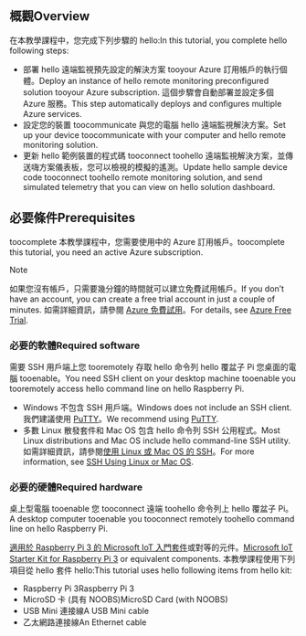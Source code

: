 ## <a name="overview"></a><span data-ttu-id="58fe3-101">概觀</span><span class="sxs-lookup"><span data-stu-id="58fe3-101">Overview</span></span>

<span data-ttu-id="58fe3-102">在本教學課程中，您完成下列步驟的 hello:</span><span class="sxs-lookup"><span data-stu-id="58fe3-102">In this tutorial, you complete hello following steps:</span></span>

- <span data-ttu-id="58fe3-103">部署 hello 遠端監視預先設定的解決方案 tooyour Azure 訂用帳戶的執行個體。</span><span class="sxs-lookup"><span data-stu-id="58fe3-103">Deploy an instance of hello remote monitoring preconfigured solution tooyour Azure subscription.</span></span> <span data-ttu-id="58fe3-104">這個步驟會自動部署並設定多個 Azure 服務。</span><span class="sxs-lookup"><span data-stu-id="58fe3-104">This step automatically deploys and configures multiple Azure services.</span></span>
- <span data-ttu-id="58fe3-105">設定您的裝置 toocommunicate 與您的電腦 hello 遠端監視解決方案。</span><span class="sxs-lookup"><span data-stu-id="58fe3-105">Set up your device toocommunicate with your computer and hello remote monitoring solution.</span></span>
- <span data-ttu-id="58fe3-106">更新 hello 範例裝置的程式碼 tooconnect toohello 遠端監視解決方案，並傳送嗨方案儀表板，您可以檢視的模擬的遙測。</span><span class="sxs-lookup"><span data-stu-id="58fe3-106">Update hello sample device code tooconnect toohello remote monitoring solution, and send simulated telemetry that you can view on hello solution dashboard.</span></span>

## <a name="prerequisites"></a><span data-ttu-id="58fe3-107">必要條件</span><span class="sxs-lookup"><span data-stu-id="58fe3-107">Prerequisites</span></span>

<span data-ttu-id="58fe3-108">toocomplete 本教學課程中，您需要使用中的 Azure 訂用帳戶。</span><span class="sxs-lookup"><span data-stu-id="58fe3-108">toocomplete this tutorial, you need an active Azure subscription.</span></span>

> [!NOTE]
> <span data-ttu-id="58fe3-109">如果您沒有帳戶，只需要幾分鐘的時間就可以建立免費試用帳戶。</span><span class="sxs-lookup"><span data-stu-id="58fe3-109">If you don’t have an account, you can create a free trial account in just a couple of minutes.</span></span> <span data-ttu-id="58fe3-110">如需詳細資訊，請參閱 [Azure 免費試用][lnk-free-trial]。</span><span class="sxs-lookup"><span data-stu-id="58fe3-110">For details, see [Azure Free Trial][lnk-free-trial].</span></span>

### <a name="required-software"></a><span data-ttu-id="58fe3-111">必要的軟體</span><span class="sxs-lookup"><span data-stu-id="58fe3-111">Required software</span></span>

<span data-ttu-id="58fe3-112">需要 SSH 用戶端上您 tooremotely 存取 hello 命令列 hello 覆盆子 Pi 您桌面的電腦 tooenable。</span><span class="sxs-lookup"><span data-stu-id="58fe3-112">You need SSH client on your desktop machine tooenable you tooremotely access hello command line on hello Raspberry Pi.</span></span>

- <span data-ttu-id="58fe3-113">Windows 不包含 SSH 用戶端。</span><span class="sxs-lookup"><span data-stu-id="58fe3-113">Windows does not include an SSH client.</span></span> <span data-ttu-id="58fe3-114">我們建議使用 [PuTTY](http://www.putty.org/)。</span><span class="sxs-lookup"><span data-stu-id="58fe3-114">We recommend using [PuTTY](http://www.putty.org/).</span></span>
- <span data-ttu-id="58fe3-115">多數 Linux 散發套件和 Mac OS 包含 hello 命令列 SSH 公用程式。</span><span class="sxs-lookup"><span data-stu-id="58fe3-115">Most Linux distributions and Mac OS include hello command-line SSH utility.</span></span> <span data-ttu-id="58fe3-116">如需詳細資訊，請參閱[使用 Linux 或 Mac OS 的 SSH](https://www.raspberrypi.org/documentation/remote-access/ssh/unix.md)。</span><span class="sxs-lookup"><span data-stu-id="58fe3-116">For more information, see [SSH Using Linux or Mac OS](https://www.raspberrypi.org/documentation/remote-access/ssh/unix.md).</span></span>

### <a name="required-hardware"></a><span data-ttu-id="58fe3-117">必要的硬體</span><span class="sxs-lookup"><span data-stu-id="58fe3-117">Required hardware</span></span>

<span data-ttu-id="58fe3-118">桌上型電腦 tooenable 您 tooconnect 遠端 toohello 命令列上 hello 覆盆子 Pi。</span><span class="sxs-lookup"><span data-stu-id="58fe3-118">A desktop computer tooenable you tooconnect remotely toohello command line on hello Raspberry Pi.</span></span>

<span data-ttu-id="58fe3-119">[適用於 Raspberry Pi 3 的 Microsoft IoT 入門套件][lnk-starter-kits]或對等的元件。</span><span class="sxs-lookup"><span data-stu-id="58fe3-119">[Microsoft IoT Starter Kit for Raspberry Pi 3][lnk-starter-kits] or equivalent components.</span></span> <span data-ttu-id="58fe3-120">本教學課程使用下列項目從 hello 套件 hello:</span><span class="sxs-lookup"><span data-stu-id="58fe3-120">This tutorial uses hello following items from hello kit:</span></span>

- <span data-ttu-id="58fe3-121">Raspberry Pi 3</span><span class="sxs-lookup"><span data-stu-id="58fe3-121">Raspberry Pi 3</span></span>
- <span data-ttu-id="58fe3-122">MicroSD 卡 (具有 NOOBS)</span><span class="sxs-lookup"><span data-stu-id="58fe3-122">MicroSD Card (with NOOBS)</span></span>
- <span data-ttu-id="58fe3-123">USB Mini 連接線</span><span class="sxs-lookup"><span data-stu-id="58fe3-123">A USB Mini cable</span></span>
- <span data-ttu-id="58fe3-124">乙太網路連接線</span><span class="sxs-lookup"><span data-stu-id="58fe3-124">An Ethernet cable</span></span>

[lnk-starter-kits]: https://azure.microsoft.com/develop/iot/starter-kits/
[lnk-free-trial]: http://azure.microsoft.com/pricing/free-trial/